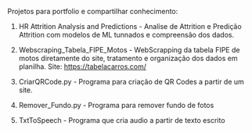 Projetos para portfolio e compartilhar conhecimento:

1. HR Attrition Analysis and Predictions - Analíse de Attrition e Predição Attrition com modelos de ML tunnados e compreensão dos dados.

2. Webscraping_Tabela_FIPE_Motos - WebScrapping da tabela FIPE de motos diretamente do site, tratamento e organização dos dados em planilha. Site: https://tabelacarros.com/

3. CriarQRCode.py - Programa para criação de QR Codes a partir de um site.

4. Remover_Fundo.py - Programa para remover fundo de fotos

5. TxtToSpeech - Programa que cria audio a partir de texto escrito

